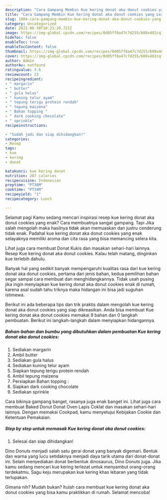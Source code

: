 ```yaml
---
description: "Cara Gampang Membin Kue kering donat aka donut cookies yang Lezat"
title: "Cara Gampang Membin Kue kering donat aka donut cookies yang Lezat"
slug: 1004-cara-gampang-membin-kue-kering-donat-aka-donut-cookies-yang-lezat
category: Uncategorized
date: 2022-06-30T10:23:29.721Z
image: https://img-global.cpcdn.com/recipes/0d05ff8a47c7d255/680x482cq70/kue-kering-donat-aka-donut-cookies-foto-resep-utama.jpg
hideToc: false
enableToc: true
enableTocContent: false
thumbnail: https://img-global.cpcdn.com/recipes/0d05ff8a47c7d255/680x482cq70/kue-kering-donat-aka-donut-cookies-foto-resep-utama.jpg
cover: https://img-global.cpcdn.com/recipes/0d05ff8a47c7d255/680x482cq70/kue-kering-donat-aka-donut-cookies-foto-resep-utama.jpg
author: Admin
authorAv: notfound
ratingvalue: 3.6
reviewcount: 23
recipeingredient:
- " margarin"
- " butter"
- " gula halus"
- " kuning telur ayam"
- " tepung terigu protein rendah"
- " tepung maizena"
- " Bahan topping "
- " dark cooking chocolate"
- " sprinkle"
recipeinstructions:

- "Sudah jadi dan siap dihidangkan!"
categories:
- Resep
tags:
- kue
- kering
- donat

katakunci: kue kering donat 
nutrition: 207 calories
recipecuisine: Indonesian
preptime: "PT36M"
cooktime: "PT34M"
recipeyield: "1"
recipecategory: Lunch

---
```



Selamat pagi Kamu sedang mencari inspirasi resep kue kering donat aka donut cookies yang enak? Cara membuatnya sangat gampang. Tapi Jika salah mengolah maka hasilnya tidak akan memuaskan dan justru cenderung tidak enak. Padahal kue kering donat aka donut cookies yang enak selayaknya memiliki aroma dan cita rasa yang bisa memancing selera kita.


Lihat juga cara membuat Donat Kukis dan masakan sehari-hari lainnya. Resep Kue kering donat aka donut cookies. Kalau telah matang, dinginkan kue terlebih dahulu.

Banyak hal yang sedikit banyak mempengaruhi kualitas rasa dari kue kering donat aka donut cookies, pertama dari jenis bahan, kedua pemilihan bahan segar sampai cara membuat dan menghidangkannya. Tidak usah pusing jika ingin menyiapkan kue kering donat aka donut cookies enak di rumah, karena asal sudah tahu triknya maka hidangan ini bisa jadi suguhan istimewa.


Berikut ini ada beberapa tips dan trik praktis dalam mengolah kue kering donat aka donut cookies yang siap dikreasikan. Anda bisa membuat Kue kering donat aka donut cookies memakai 9 bahan dan 0 langkah pembuatan. Berikut ini langkah-langkah dalam menyiapkan hidangannya.

<!--inarticleads1-->

##### Bahan-bahan dan bumbu yang dibutuhkan dalam pembuatan Kue kering donat aka donut cookies:

1. Sediakan  margarin
1. Ambil  butter
1. Sediakan  gula halus
1. Sediakan  kuning telur ayam
1. Siapkan  tepung terigu protein rendah
1. Ambil  tepung maizena
1. Persiapkan  Bahan topping :
1. Siapkan  dark cooking chocolate
1. Sediakan  sprinkle


Cara bikinya gampang banget, rasanya juga enak banget ini. Lihat juga cara membuat Baked Donut Donat Oven Lapis Coklat dan masakan sehari-hari lainnya. Dengan memakai Cookpad, kamu menyetujui Kebijakan Cookie dan Ketentuan Pemakaian. 

<!--inarticleads2-->

##### Step by step untuk memasak Kue kering donat aka donut cookies:


1. Selesai dan siap dihidangkan!

Dino Donuts menjadi salah satu gerai donat yang banyak digemari. Bentuk dan warna yang lucu setidaknya menjadi daya tarik utama dari donat-donat ini. Selain menyediakan donat berbentuk dinosaurus, Dino Donuts juga. Jika kamu sedang mencari kue kering terlezat untuk menyambut orang-orang terdekatmu. Sagu keju merupakan kue kering khas lebaran yang tidak terlupakan. 

Gimana nih? Mudah bukan? Itulah cara membuat kue kering donat aka donut cookies yang bisa kamu praktikkan di rumah. Selamat mencoba!
